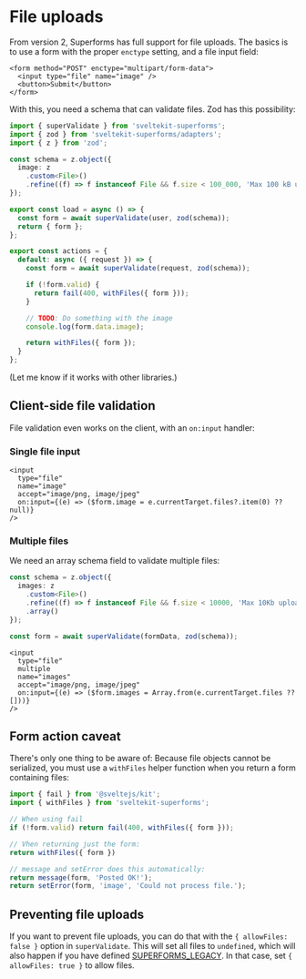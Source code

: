 <script lang="ts">
  import Head from '$lib/Head.svelte'
</script>

# File uploads

<Head title="File upload and validation" />

From version 2, Superforms has full support for file uploads. The basics is to use a form with the proper `enctype` setting, and a file input field:

```svelte
<form method="POST" enctype="multipart/form-data">
  <input type="file" name="image" />
  <button>Submit</button>
</form>
```

With this, you need a schema that can validate files. Zod has this possibility:

```ts
import { superValidate } from 'sveltekit-superforms';
import { zod } from 'sveltekit-superforms/adapters';
import { z } from 'zod';

const schema = z.object({
  image: z
    .custom<File>()
    .refine((f) => f instanceof File && f.size < 100_000, 'Max 100 kB upload size.')
});

export const load = async () => {
  const form = await superValidate(user, zod(schema));
  return { form };
};

export const actions = {
  default: async ({ request }) => {
    const form = await superValidate(request, zod(schema));

    if (!form.valid) {
      return fail(400, withFiles({ form }));
    }

    // TODO: Do something with the image
    console.log(form.data.image);

    return withFiles({ form });
  }
};
```

(Let me know if it works with other libraries.)

## Client-side file validation

File validation even works on the client, with an `on:input` handler:

### Single file input

```svelte
<input
  type="file"
  name="image"
  accept="image/png, image/jpeg"
  on:input={(e) => ($form.image = e.currentTarget.files?.item(0) ?? null)}
/>
```

### Multiple files

We need an array schema field to validate multiple files:

```ts
const schema = z.object({
  images: z
    .custom<File>()
    .refine((f) => f instanceof File && f.size < 10000, 'Max 10Kb upload size.')
    .array()
});

const form = await superValidate(formData, zod(schema));
```

```svelte
<input
  type="file"
  multiple
  name="images"
  accept="image/png, image/jpeg"
  on:input={(e) => ($form.images = Array.from(e.currentTarget.files ?? []))}
/>
```

## Form action caveat

There's only one thing to be aware of: Because file objects cannot be serialized, you must use a `withFiles` helper function when you return a form containing files:

```ts
import { fail } from '@sveltejs/kit';
import { withFiles } from 'sveltekit-superforms';

// When using fail
if (!form.valid) return fail(400, withFiles({ form }));

// Vhen returning just the form:
return withFiles({ form })

// message and setError does this automatically:
return message(form, 'Posted OK!');
return setError(form, 'image', 'Could not process file.');
```

## Preventing file uploads

If you want to prevent file uploads, you can do that with the `{ allowFiles: false }` option in `superValidate`. This will set all files to `undefined`, which will also happen if you have defined [SUPERFORMS_LEGACY](/migration-v2/#the-biggest-change-important). In that case, set `{ allowFiles: true }` to allow files.
